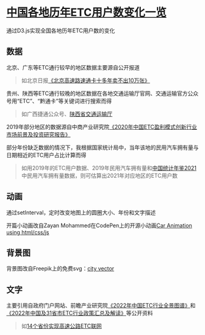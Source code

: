 # [中国各地历年ETC用户数变化一览](https://yutonghan1123.github.io/etctest/)
通过D3.js实现全国各地历年ETC用户数的变化

## 数据
北京、广东等ETC通行较早的地区数据主要源自公开报道
> 如北京日报[《北京高速路速通卡十多年卖不出10万张》](https://auto.sina.com.cn/news/2009-02-17/0736459396.shtml)

贵州、陕西等ETC通行较晚的地区数据在各地交通运输厅官网、交通运输官方公众号用“ETC”、“黔通卡”等关键词进行搜索而得
> 如广西捷通公众号、[陕西省交通运输厅](http://jtyst.shaanxi.gov.cn/show/173974)

2019年部分地区的数据源自中商产业研究院[《2020年中国ETC盈利模式创新行业市场前景及投资研究报告》](http://pdf.dfcfw.com/pdf/H3_AP202003311377255478_1.pdf)

部分年份缺乏数据的情况下，我根据国家统计局中，当年该地的民用汽车拥有量与日期相近的ETC用户占比计算而得
> 如用2019年的ETC用户数据、2019年民用汽车拥有量和[中国统计年鉴2021](http://www.stats.gov.cn/tjsj/ndsj/2021/indexch.htm)中民用汽车拥有量数据，则可估算出2021年对应地区的ETC用户数

## 动画
通过setInterval，定时改变地图上的圆圈大小、年份和文字描述

开篇小动画改自Zayan Mohammed在CodePen上的开源小动画[Car Animation using html/css/js](https://codepen.io/az-b/pen/WNEabzO)

## 背景图
背景图改自Freepik上的免费svg：[city vector](https://www.freepik.com/free-vector/silhouette-skyline-illustration_3786396.htm#query=city&position=22&from_view=search)

## 文字
主要引用自政府门户网站、前瞻产业研究院[《2022年中国ETC行业全景图谱》](https://www.qianzhan.com/analyst/detail/220/220225-4791e451.html)和[《2022年中国及31省市ETC行业政策汇总及解读》](https://www.qianzhan.com/analyst/detail/220/220304-4a10f690.html)等公开资料
> 如[14个省份实现高速公路ETC联网](http://www.gov.cn/xinwen/2014-12/26/content_2797522.htm)
